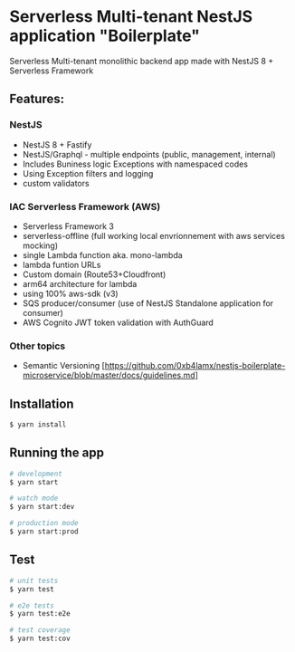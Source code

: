 # Serverless Multi-tenant NestJS application "Boilerplate" 

Serverless Multi-tenant monolithic backend app made with NestJS 8 + Serverless Framework

## Features: 

### NestJS
* NestJS 8 + Fastify
* NestJS/Graphql - multiple endpoints (public, management, internal)
* Includes Buniness logic Exceptions with namespaced codes
* Using Exception filters and logging
* custom validators
### IAC Serverless Framework (AWS)
* Serverless Framework 3
* serverless-offline (full working local envrionnement with aws services mocking)
* single Lambda function aka. mono-lambda
* lambda funtion URLs
* Custom domain (Route53+Cloudfront)
* arm64 architecture for lambda
* using 100% aws-sdk (v3)
* SQS producer/consumer (use of NestJS Standalone application for consumer)
* AWS Cognito JWT token validation with AuthGuard

### Other topics
* Semantic Versioning
  [https://github.com/0xb4lamx/nestjs-boilerplate-microservice/blob/master/docs/guidelines.md]

    
## Installation

```bash
$ yarn install
```

## Running the app

```bash
# development
$ yarn start

# watch mode
$ yarn start:dev

# production mode
$ yarn start:prod
```

## Test

```bash
# unit tests
$ yarn test

# e2e tests
$ yarn test:e2e

# test coverage
$ yarn test:cov
```

